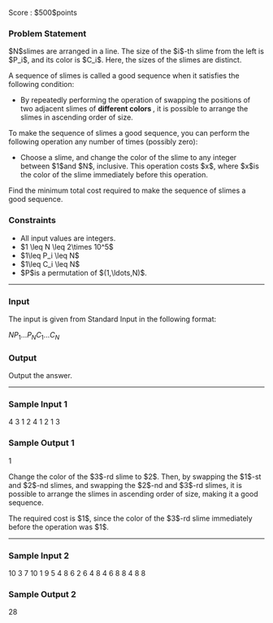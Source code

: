 
<div>

<span>

<span>

<p>
Score : $500$points
</p>

<div>

<section>

### **Problem Statement**

<p>
$N$slimes are arranged in a line. The size of the $i$-th slime from the left is $P_i$, and its color is $C_i$. Here, the sizes of the slimes are distinct.
</p>

<p>
A sequence of slimes is called a good sequence when it satisfies the following condition:
</p>

<ul>

<li>
By repeatedly performing the operation of swapping the positions of two adjacent slimes of 
<strong>
different colors
</strong>
, it is possible to arrange the slimes in ascending order of size.
</li>

</ul>

<p>
To make the sequence of slimes a good sequence, you can perform the following operation any number of times (possibly zero):
</p>

<ul>

<li>
Choose a slime, and change the color of the slime to any integer between $1$and $N$, inclusive. This operation costs $x$, where $x$is the color of the slime immediately before this operation.
</li>

</ul>

<p>
Find the minimum total cost required to make the sequence of slimes a good sequence.
</p>

</section>

</div>

<div>

<section>

### **Constraints**

<ul>

<li>
All input values are integers.
</li>

<li>
$1 \leq N \leq 2\times 10^5$
</li>

<li>
$1\leq P_i \leq N$
</li>

<li>
$1\leq C_i \leq N$
</li>

<li>
$P$is a permutation of $(1,\ldots,N)$.
</li>

</ul>

</section>

</div>

---

<div>

<div>

<section>

### **Input**

<p>
The input is given from Standard Input in the following format:
</p>

<div>

$N$$P_1$$\ldots$$P_N$$C_1$$\ldots$$C_N$
</div>

</section>

</div>

<div>

<section>

### **Output**

<p>
Output the answer.
</p>

</section>

</div>

</div>

---

<div>

<section>

### **Sample Input 1**

<div>

4
3 1 2 4
1 2 1 3

</div>

</section>

</div>

<div>

<section>

### **Sample Output 1**

<div>

1

</div>

<p>
Change the color of the $3$-rd slime to $2$. Then, by swapping the $1$-st and $2$-nd slimes, and swapping the $2$-nd and $3$-rd slimes, it is possible to arrange the slimes in ascending order of size, making it a good sequence.
</p>

<p>
The required cost is $1$, since the color of the $3$-rd slime immediately before the operation was $1$.
</p>

</section>

</div>

---

<div>

<section>

### **Sample Input 2**

<div>

10
3 7 10 1 9 5 4 8 6 2
6 4 8 4 6 8 8 4 8 8

</div>

</section>

</div>

<div>

<section>

### **Sample Output 2**

<div>

28

</div>

</section>

</div>

</span>

</span>

</div>
